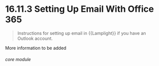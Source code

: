 #    16.11.3 Setting Up Email With Office 365

>Instructions for setting up email in {{Lamplight}} if you have an Outlook account.


More information to be added


###### core module
